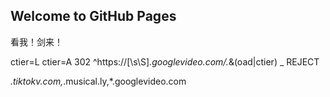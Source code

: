 ## Welcome to GitHub Pages

看我！剑来！



ctier=L ctier=A 302
^https:\/\/[\s\S]*\.googlevideo\.com/.*&(oad|ctier) _ REJECT




*.tiktokv.com,*.musical.ly,*.googlevideo.com
